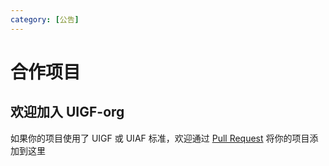 ```yaml
---
category: [公告]
---
```

# 合作项目
## 欢迎加入 UIGF-org

如果你的项目使用了 UIGF 或 UIAF 标准，欢迎通过 [Pull Request](https://github.com/UIGF-org/UIGF-org.github.io) 将你的项目添加到这里


<!-- @include: partnership-list.md -->